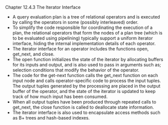 Chapter 12.4.3 The Iterator Interface
  - A query evaluation plan is a tree of relational operators and is executed by calling the operators in some (possibly interleaved) order.
  - To simplify the code responsible for coordinating the execution of a plan, the relational operators that form the nodes of a plan tree (which is to be evaluated using pipelining) typically support a uniform iterator interface, hiding the internal implementation details of each operator.
  - The iterator interface for an operator includes the functions open, get_next, and close.
  - The open function initializes the state of the iterator by allocating buffers for its inputs and output, and is also used to pass in arguments such as; selection conditions that modify the behavior of the operator.
  - The code for the get-next function calls the get_next function on each input node and calls operator-specific code to process the input tuples. The output tuples generated by the processing are placed in the output buffer of the operator, and the state of the iterator is updated to keep track of how much input has been consumed.
  - When all output tuples have been produced through repeated calls to get_next, the close function is called to deallocate state information.
  - The iterator interface is also used to encapsulate access methods such as B+ trees and hash-based indexes.
